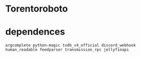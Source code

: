 # Torentoroboto

# dependences

```
argcomplete python-magic tvdb_v4_official discord_webhook human_readable feedparser transmission_rpc jellyfinapi
```
